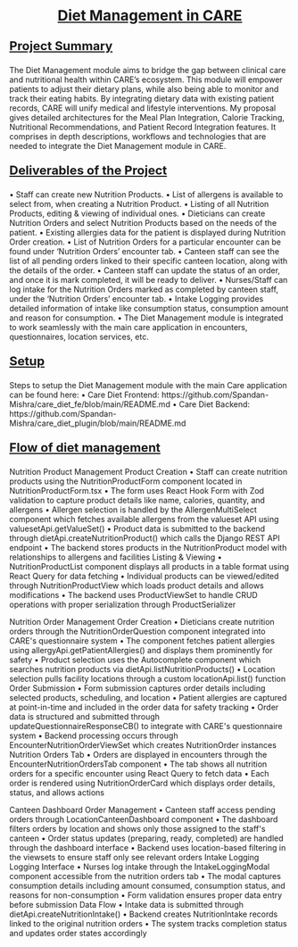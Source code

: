 <p align="center" style="font-size:26px; text-decoration:underline;"><b>Diet Management in CARE</b></p>
<p style="font-size:22px; text-decoration:underline;"><b>Project Summary</b></P>
The Diet Management module aims to bridge the gap between clinical care and nutritional health within CARE’s ecosystem. This module will empower patients to adjust their dietary plans, while also being able to monitor and track their eating habits. By integrating dietary data with existing patient records, CARE will unify medical and lifestyle interventions. My proposal gives detailed architectures for the Meal Plan Integration, Calorie Tracking, Nutritional Recommendations, and Patient Record Integration features. It comprises in depth descriptions, workflows and technologies that are needed to integrate the Diet Management module in CARE.

<p style="font-size:22px; text-decoration:underline;"><b>Deliverables of the Project</b></P>
•	Staff can create new Nutrition Products.
•	List of allergens is available to select from, when creating a Nutrition Product.
•	Listing of all Nutrition Products, editing & viewing of individual ones.
•	Dieticians can create Nutrition Orders and select Nutrition Products based on the needs of the patient.
•	Existing allergies data for the patient is displayed during Nutrition Order creation.
•	List of Nutrition Orders for a particular encounter can be found under ‘Nutrition Orders’ encounter tab.
•	Canteen staff can see the list of all pending orders linked to their specific canteen location, along with the details of the order.
•	Canteen staff can update the status of an order, and once it is mark completed, it will be ready to deliver.
•	Nurses/Staff can log intake for the Nutrition Orders marked as completed by canteen staff, under the ‘Nutrition Orders’ encounter tab.
•	Intake Logging provides detailed information of intake like consumption status, consumption amount and reason for consumption.
•	The Diet Management module is integrated to work seamlessly with the main care application in encounters, questionnaires, location services, etc.



<p style="font-size:22px; text-decoration:underline;"><b>Setup</b></P>
Steps to setup the Diet Management module with the main Care application can be found here:
•	Care Diet Frontend: https://github.com/Spandan-Mishra/care_diet_fe/blob/main/README.md
•	Care Diet Backend: https://github.com/Spandan-Mishra/care_diet_plugin/blob/main/README.md

<p style="font-size:22px; text-decoration:underline;"><b>Flow of diet management</b></P>
Nutrition Product Management
Product Creation 
•	Staff can create nutrition products using the NutritionProductForm component located in NutritionProductForm.tsx
•	The form uses React Hook Form with Zod validation to capture product details like name, calories, quantity, and allergens
•	Allergen selection is handled by the AllergenMultiSelect component which fetches available allergens from the valueset API using valuesetApi.getValueSet()
•	Product data is submitted to the backend through dietApi.createNutritionProduct() which calls the Django REST API endpoint
•	The backend stores products in the NutritionProduct model with relationships to allergens and facilities
Listing & Viewing
•	NutritionProductList component displays all products in a table format using React Query for data fetching
•	Individual products can be viewed/edited through NutritionProductView which loads product details and allows modifications
•	The backend uses ProductViewSet to handle CRUD operations with proper serialization through ProductSerializer

Nutrition Order Management
Order Creation
•	Dieticians create nutrition orders through the NutritionOrderQuestion component integrated into CARE's questionnaire system
•	The component fetches patient allergies using allergyApi.getPatientAllergies() and displays them prominently for safety
•	Product selection uses the Autocomplete component which searches nutrition products via dietApi.listNutritionProducts()
•	Location selection pulls facility locations through a custom locationApi.list() function
Order Submission
•	Form submission captures order details including selected products, scheduling, and location
•	Patient allergies are captured at point-in-time and included in the order data for safety tracking
•	Order data is structured and submitted through updateQuestionnaireResponseCB() to integrate with CARE's questionnaire system
•	Backend processing occurs through EncounterNutritionOrderViewSet which creates NutritionOrder instances
Nutrition Orders Tab
•	Orders are displayed in encounters through the EncounterNutritionOrdersTab component
•	The tab shows all nutrition orders for a specific encounter using React Query to fetch data
•	Each order is rendered using NutritionOrderCard which displays order details, status, and allows actions




Canteen Dashboard
Order Management
•	Canteen staff access pending orders through LocationCanteenDashboard component
•	The dashboard filters orders by location and shows only those assigned to the staff's canteen
•	Order status updates (preparing, ready, completed) are handled through the dashboard interface
•	Backend uses location-based filtering in the viewsets to ensure staff only see relevant orders
Intake Logging
Logging Interface
•	Nurses log intake through the IntakeLoggingModal component accessible from the nutrition orders tab
•	The modal captures consumption details including amount consumed, consumption status, and reasons for non-consumption
•	Form validation ensures proper data entry before submission
Data Flow
•	Intake data is submitted through dietApi.createNutritionIntake()
•	Backend creates NutritionIntake records linked to the original nutrition orders
•	The system tracks completion status and updates order states accordingly

